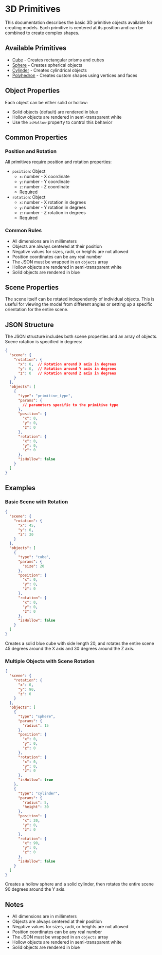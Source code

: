 # 3D Primitives

This documentation describes the basic 3D primitive objects available for creating models. Each primitive is centered at its position and can be combined to create complex shapes.

## Available Primitives

- [Cube](cube.md) - Creates rectangular prisms and cubes
- [Sphere](sphere.md) - Creates spherical objects
- [Cylinder](cylinder.md) - Creates cylindrical objects
- [Polyhedron](polyhedron.md) - Creates custom shapes using vertices and faces

## Object Properties

Each object can be either solid or hollow:
- Solid objects (default) are rendered in blue
- Hollow objects are rendered in semi-transparent white
- Use the `isHollow` property to control this behavior

## Common Properties

### Position and Rotation
All primitives require position and rotation properties:

- `position`: Object
  - `x`: number - X coordinate
  - `y`: number - Y coordinate
  - `z`: number - Z coordinate
  - Required
- `rotation`: Object
  - `x`: number - X rotation in degrees
  - `y`: number - Y rotation in degrees
  - `z`: number - Z rotation in degrees
  - Required

### Common Rules
- All dimensions are in millimeters
- Objects are always centered at their position
- Negative values for sizes, radii, or heights are not allowed
- Position coordinates can be any real number
- The JSON must be wrapped in an `objects` array
- Hollow objects are rendered in semi-transparent white
- Solid objects are rendered in blue

## Scene Properties

The scene itself can be rotated independently of individual objects. This is useful for viewing the model from different angles or setting up a specific orientation for the entire scene.

## JSON Structure

The JSON structure includes both scene properties and an array of objects. Scene rotation is specified in degrees:

```json
{
  "scene": {
    "rotation": {
      "x": 0,  // Rotation around X axis in degrees
      "y": 0,  // Rotation around Y axis in degrees
      "z": 0   // Rotation around Z axis in degrees
    }
  },
  "objects": [
    {
      "type": "primitive_type",
      "params": {
        // parameters specific to the primitive type
      },
      "position": {
        "x": 0,
        "y": 0,
        "z": 0
      },
      "rotation": {
        "x": 0,
        "y": 0,
        "z": 0
      },
      "isHollow": false
    }
  ]
}
```

## Examples

### Basic Scene with Rotation
```json
{
  "scene": {
    "rotation": {
      "x": 45,
      "y": 0,
      "z": 30
    }
  },
  "objects": [
    {
      "type": "cube",
      "params": {
        "size": 20
      },
      "position": {
        "x": 0,
        "y": 0,
        "z": 0
      },
      "rotation": {
        "x": 0,
        "y": 0,
        "z": 0
      },
      "isHollow": false
    }
  ]
}
```
Creates a solid blue cube with side length 20, and rotates the entire scene 45 degrees around the X axis and 30 degrees around the Z axis.

### Multiple Objects with Scene Rotation
```json
{
  "scene": {
    "rotation": {
      "x": 0,
      "y": 90,
      "z": 0
    }
  },
  "objects": [
    {
      "type": "sphere",
      "params": {
        "radius": 15
      },
      "position": {
        "x": 0,
        "y": 0,
        "z": 0
      },
      "rotation": {
        "x": 0,
        "y": 0,
        "z": 0
      },
      "isHollow": true
    },
    {
      "type": "cylinder",
      "params": {
        "radius": 5,
        "height": 30
      },
      "position": {
        "x": 20,
        "y": 0,
        "z": 0
      },
      "rotation": {
        "x": 90,
        "y": 0,
        "z": 0
      },
      "isHollow": false
    }
  ]
}
```
Creates a hollow sphere and a solid cylinder, then rotates the entire scene 90 degrees around the Y axis.

## Notes
- All dimensions are in millimeters
- Objects are always centered at their position
- Negative values for sizes, radii, or heights are not allowed
- Position coordinates can be any real number
- The JSON must be wrapped in an `objects` array
- Hollow objects are rendered in semi-transparent white
- Solid objects are rendered in blue 